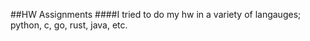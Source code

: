##HW Assignments
####I tried to do my hw in a variety of langauges; python, c, go, rust, java, etc.
